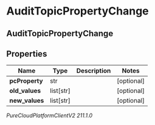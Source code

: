 # AuditTopicPropertyChange

## AuditTopicPropertyChange

## Properties

|Name | Type | Description | Notes|
|------------ | ------------- | ------------- | -------------|
| **pcProperty** | str |  | [optional] |
| **old_values** | list[str] |  | [optional] |
| **new_values** | list[str] |  | [optional] |



_PureCloudPlatformClientV2 211.1.0_
